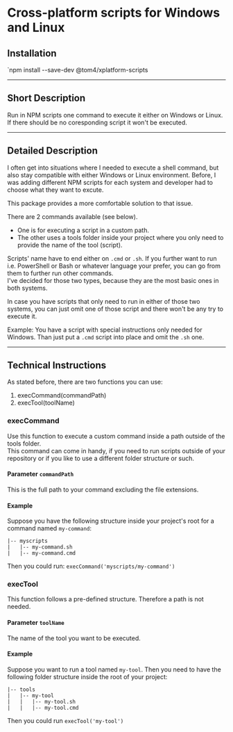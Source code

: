 # Cross-platform scripts for Windows and Linux

## Installation
`npm install --save-dev @tom4/xplatform-scripts

---

## Short Description
Run in NPM scripts one command to execute it either on Windows or Linux. If there should be no coresponding script it won't be executed.

---

## Detailed Description
I often get into situations where I needed to execute a shell command, but also stay compatible with either Windows or Linux environment.
Before, I was adding different NPM scripts for each system and developer had to choose what they want to excute.

This package provides a more comfortable solution to that issue.

There are 2 commands available (see below). <br>
* One is for executing a script in a custom path.
* The other uses a tools folder inside your project where you only need to provide the name of the tool (script).

Scripts' name have to end either on `.cmd` or `.sh`. If you further want to run i.e. PowerShell or Bash or whatever language your prefer, you can go from them to further run other commands.<br>
I've decided for those two types, because they are the most basic ones in both systems.

In case you have scripts that only need to run in either of those two systems, you can just omit one of those script and there won't be any try to execute it.

Example: You have a script with special instructions only needed for Windows. Than just put a `.cmd` script into place and omit the `.sh` one.

---

## Technical Instructions
As stated before, there are two functions you can use:
1. execCommand(commandPath)
2. execTool(toolName)

### __execCommand__
Use this function to execute a custom command inside a path outside of the tools folder.<br>
This command can come in handy, if you need to run scripts outside of your repository or if you like to use a different folder structure or such.

#### Parameter `commandPath`
This is the full path to your command excluding the file extensions.

#### Example
Suppose you have the following structure inside your project's root for a command named `my-command`:<br>
```
|-- myscripts
|   |-- my-command.sh
|   |-- my-command.cmd
```
Then you could run: `execCommand('myscripts/my-command')`

### __execTool__
This function follows a pre-defined structure. Therefore a path is not needed.

#### Parameter `toolName`
The name of the tool you want to be executed.

#### Example
Suppose you want to run a tool named `my-tool`. Then you need to have the following folder structure inside the root of your project:
```
|-- tools
|   |-- my-tool
|   |   |-- my-tool.sh
|   |   |-- my-tool.cmd
```
Then you could run `execTool('my-tool')`